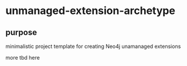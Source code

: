 # unmanaged-extension-archetype #

## purpose ##
minimalistic project template for creating Neo4j unamanaged extensions

more tbd here
